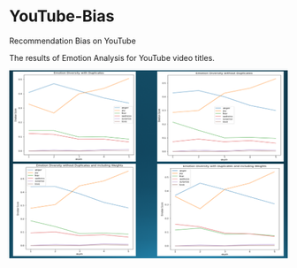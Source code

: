 # YouTube-Bias
Recommendation Bias on YouTube

The results of Emotion Analysis for YouTube video titles.

![alt text](https://github.com/Mccakmak/YouTube-Bias/blob/main/Emotion%20Assessment%20for%20Youtube%20Videos/results/Emotion_Diversity.png)
